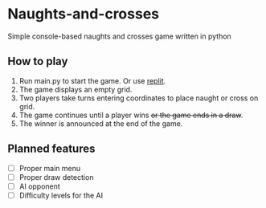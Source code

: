 # Naughts-and-crosses
Simple console-based naughts and crosses game written in python

## How to play
1. Run main.py to start the game. Or use [replit](https://replit.com/@SkibbidyScap/FlimsyVibrantRobodoc#main.py).
2. The game displays an empty grid.
3. Two players take turns entering coordinates to place naught or cross on grid.
4. The game continues until a player wins ~~or the game ends in a draw~~.
5. The winner is announced at the end of the game.

## Planned features
- [ ] Proper main menu
- [ ] Proper draw detection
- [ ] AI opponent
- [ ] Difficulty levels for the AI
